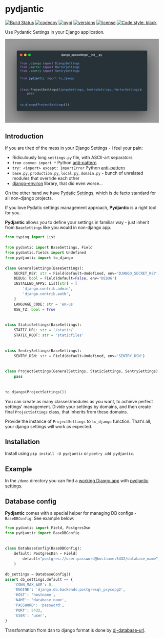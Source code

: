 # pydjantic
[![Build Status](https://github.com/ErhoSen/pydjantic/actions/workflows/main.yml/badge.svg)](https://github.com/ErhoSen/pydjantic/actions)
[![codecov](https://codecov.io/gh/ErhoSen/pydjantic/branch/master/graph/badge.svg?token=BW5A0V3CR3)](https://codecov.io/gh/ErhoSen/pydjantic)
[![pypi](https://img.shields.io/pypi/v/pydjantic.svg)](https://pypi.org/project/pydjantic/)
[![versions](https://img.shields.io/pypi/pyversions/pydjantic.svg)](https://github.com/ErhoSen/pydjantic)
[![license](https://img.shields.io/github/license/erhosen/pydjantic.svg)](https://github.com/ErhoSen/pydjantic/blob/master/LICENSE)
[![Code style: black](https://img.shields.io/badge/code%20style-black-000000.svg)](https://github.com/psf/black)

Use Pydantic Settings in your Django application.

![Pydjantc django settings](https://github.com/ErhoSen/pydjantic/raw/master/images/pydjantic.png "Pydjantc django settings")

## Introduction

If you are tired of the mess in your Django Settings - I feel your pain:
* Ridiculously long `settings.py` file, with ASCII-art separators
* `from common import *` Python [anti-pattern](https://www.geeksforgeeks.org/why-import-star-in-python-is-a-bad-idea/)
* `try: <import> except: ImportError` Python [anti-pattern](https://stackoverflow.com/questions/14050281/how-to-check-if-a-python-module-exists-without-importing-it)
* `base.py`, `production.py`, `local.py`, `domain.py` - bunch of unrelated modules that override each other
* [django-environ](https://github.com/joke2k/django-environ) library, that did even worse...

On the other hand we have [Pydatic Settings](https://pydantic-docs.helpmanual.io/usage/settings/),
which is de facto standard for all non-django projects.

If you love Pydatic settings management approach, **Pydjantic** is a right tool for you.

**Pydjantic** allows you to define your settings in familiar way - just inherit from `BaseSettings` like you would in non-django app.
```py
from typing import List

from pydantic import BaseSettings, Field
from pydantic.fields import Undefined
from pydjantic import to_django

class GeneralSettings(BaseSettings):
    SECRET_KEY: str = Field(default=Undefined, env='DJANGO_SECRET_KEY')
    DEBUG: bool = Field(default=False, env='DEBUG')
    INSTALLED_APPS: List[str] = [
        'django.contrib.admin',
        'django.contrib.auth',
    ]
    LANGUAGE_CODE: str = 'en-us'
    USE_TZ: bool = True


class StaticSettings(BaseSettings):
    STATIC_URL: str = '/static/'
    STATIC_ROOT: str = 'staticfiles'


class SentrySettings(BaseSettings):
    SENTRY_DSN: str = Field(default=Undefined, env='SENTRY_DSN')


class ProjectSettings(GeneralSettings, StaticSettings, SentrySettings):
    pass


to_django(ProjectSettings())
```
You can create as many classes/modules as you want, to achieve perfect settings' management.
Divide your settings by domains, and then create final `ProjectSettings` class, that inherits from these domains.

Provide the instance of `ProjectSettings` to `to_django` function.
That's all, your django settings will work as expected.

## Installation

Install using `pip install -U pydjantic` or `poetry add pydjantic`.

## Example
In the `/demo` directory you can find a [working Django app](https://github.com/ErhoSen/pydjantic/tree/master/demo) with [pydjantic settings](https://github.com/ErhoSen/pydjantic/blob/master/demo/demo/settings.py).

## Database config

**Pydjantic** comes with a special helper for managing DB configs - `BaseDBConfig`. See example below:
```py
from pydantic import Field, PostgresDsn
from pydjantic import BaseDBConfig


class DatabaseConfig(BaseDBConfig):
    default: PostgresDsn = Field(
        default="postgres://user:password@hostname:5432/database_name", env="DATABASE_URL"
    )

db_settings = DatabaseConfig()
assert db_settings.default == {
    'CONN_MAX_AGE': 0,
    'ENGINE': 'django.db.backends.postgresql_psycopg2',
    'HOST': 'hostname',
    'NAME': 'database_name',
    'PASSWORD': 'password',
    'PORT': 5432,
    'USER': 'user',
}
```
Transformation from dsn to django format is done by [dj-database-url](https://pypi.org/project/dj-database-url/).
